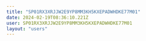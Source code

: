 ```yaml
---
title: "SP01RX3XRJJW2E9YP8MM3KH5KXEPADWHDKE77M01"
date: 2024-02-19T08:36:10.221Z
user: SP01RX3XRJJW2E9YP8MM3KH5KXEPADWHDKE77M01
layout: "users"
---
```

    
